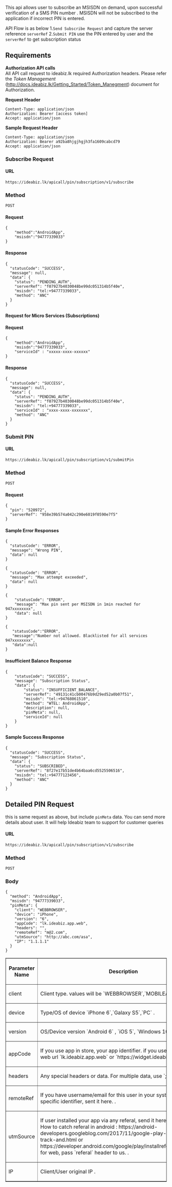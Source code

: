 

This api allows user to subscribe an MSISDN on demand, upon successful verification of a SMS PIN number . MSISDN will not be subscribed to the application if incorrect PIN is entered.

API Flow is as below
1.`Send Subscribe Request` and capture the server reference `serverRef`
2.`Submit PIN` use the PIN entered by user and the `serverRef` to get subscription  status

## Requirements

**Authorization API calls** </br>
All API call request to ideabiz.lk required Authorization headers. Please refer the *Token Management* (http://docs.ideabiz.lk/Getting_Started/Token_Manegment) document for Authorization.

**Request Header**
```
Content-Type: application/json 
Authorization: Bearer [access token] 
Accept: application/json
```
 
**Sample Request Header**
```
Content-Type: application/json 
Authorization: Bearer a92ba8hjgjhgjh3fa1609cabcd79
Accept: application/json
```


### Subscribe Request
#### URL
```
https://ideabiz.lk/apicall/pin/subscription/v1/subscribe
```
### Method
```
POST
```


#### Request
```
{
    "method":"AndroidApp",
    "msisdn":"94777339033"
}
```

#### Response
```
{
  "statusCode": "SUCCESS",
  "message": null,
  "data": {
    "status": "PENDING_AUTH",
    "serverRef": "f07927b4030048be99dc051314b5f40e",
    "msisdn": "tel:+94777339033",
    "method": "ANC"
  }
}

```

#### Request for Micro Services (Subscriptions)


#### Request
```
{
    "method":"AndroidApp",
    "msisdn":"94777339033",
	"serviceId" : "xxxxx-xxxx-xxxxxx"
}
```

#### Response
```
{
  "statusCode": "SUCCESS",
  "message": null,
  "data": {
    "status": "PENDING_AUTH",
    "serverRef": "f07927b4030048be99dc051314b5f40e",
    "msisdn": "tel:+94777339033",
	"serviceId" : "xxxx-xxxx-xxxxxxx",
    "method": "ANC"
  }
}

```

### Submit PIN
#### URL
```
https://ideabiz.lk/apicall/pin/subscription/v1/submitPin
```
### Method
```
POST
```

#### Request
```
{
  "pin": "520972",
  "serverRef": "958e39b574a042c290e6019f0590e7f5"
}
```
#### Sample Error Responses
```
{
  "statusCode": "ERROR",
  "message": "Wrong PIN",
  "data": null
}
```
```
{
  "statusCode": "ERROR",
  "message": "Max attempt exceeded",
  "data": null
}
```
```
{
    "statusCode": "ERROR",
    "message": "Max pin sent per MSISDN in 1min reached for  947xxxxxxxx",
    "data": null
}
```
```
{  
   "statusCode":"ERROR",
   "message":"Number not allowed. Blacklisted for all services 947xxxxxxxx",
   "data":null
}
```
#### Insufficient Balance Response
```
{
    "statusCode": "SUCCESS",
    "message": "Subscription Status",
    "data": {
        "status": "INSUFFICIENT_BALANCE",
        "serverRef": "49131c41cb00476b9d29ed52a0b07f51",
        "msisdn": "tel:+94768061510",
        "method": "WTEL: AndroidApp",
        "description": null,
        "pinMeta": null,
        "serviceId": null
    }
}
```
#### Sample Success Response

```
{
  "statusCode": "SUCCESS",
  "message": "Subscription Status",
  "data": {
    "status": "SUBSCRIBED",
    "serverRef": "8f27e17b51de4b64baa6cd5525506516",
    "msisdn": "tel:+94777123456",
    "method": "ANC"
  }
}

```

## Detailed PIN Request

this is same request as above, but include `pinMeta` data. You can send more details about user. It will help Ideabiz team to support for customer queries
#### URL
```
https://ideabiz.lk/apicall/pin/subscription/v1/subscribe
```
### Method
```
POST
```

### Body 

```
{
  "method": "AndroidApp",
  "msisdn": "94777339033",
  "pinMeta": {
    "client": "WEBBROWSER",
    "device": "iPhone",
    "version": "6",
    "appCode": "lk.ideabiz.app.web",
    "headers": "",
    "remoteRef": "m@2.com",
    "utmSource": "http://abc.com/asa",
    "IP": "1.1.1.1"
  }
}
```

<table border="1">
	<thead>
		<tr>
			<th>
			<p><strong>Parameter Name</strong></p>
			</th>
			<th>
			<p><strong>Description</strong></p>
			</th>
			<th>
			<p><strong>Type</strong></p>
			</th>
			<th>
			<p><strong>Mandatory /Optional</strong></p>
			</th>
		</tr>
	</thead>
	<tbody>
		<tr>
			<td>
			<p>client</p>
			</td>
			<td>
			<p>Client type. values will be `WEBBROWSER`,`MOBILEAPP` 
.</p>
			</td>
			<td>
			<p>string</p>
			</td>
			<td>
			<p>Mandatory</p>
			</td>
		</tr>
		<tr>
			<td>
			<p>device</p>
			</td>
			<td>
			<p>Type/OS of device `iPhone 6`,`Galaxy S5`,`PC` 
.</p>
			</td>
			<td>
			<p>string</p>
			</td>
			<td>
			<p>Mandatory</p>
			</td>
		</tr>
		<tr>
			<td>
			<p>version</p>
			</td>
			<td>
			<p>OS/Device version `Android 6` , `iOS 5`, `Windows 10` 
.</p>
			</td>
			<td>
			<p>string</p>
			</td>
			<td>
			<p>Mandatory</p>
			</td>
		</tr>
		<tr>
			<td>
			<p>appCode</p>
			</td>
			<td>
			<p>If you use app in  store, your app  identifier. if you use web browser, web url `lk.ideabiz.app.web` or `https://widget.ideabiz.lk/xxxxx`
.</p>
			</td>
			<td>
			<p>string</p>
			</td>
			<td>
			<p>Mandatory</p>
			</td>
		</tr>
		<tr>
			<td>
			<p>headers</p>
			</td>
			<td>
			<p>Any special headers or data. For multiple data, use `;` to seperate
.</p>
			</td>
			<td>
			<p>string</p>
			</td>
			<td>
			<p>Mandatory</p>
			</td>
		</tr>
		<tr>
			<td>
			<p>remoteRef</p>
			</td>
			<td>
			<p>If you have username/email for this user in your system or User specific identifier, sent it here.
.</p>
			</td>
			<td>
			<p>string</p>
			</td>
			<td>
			<p>Mandatory</p>
			</td>
		</tr>
		<tr>
			<td>
			<p>utmSource</p>
			</td>
			<td>
			<p>If user installed your app via any referal, send it here. 
			<br> How to catch referal in android : https://android-developers.googleblog.com/2017/11/google-play-referrer-api-track-and.html or https://developer.android.com/google/play/installreferrer/library.html
			<br> for web, pass `referal` header to us. 
.</p>
			</td>
			<td>
			<p>string</p>
			</td>
			<td>
			<p>Mandatory</p>
			</td>
		</tr>
		<tr>
			<td>
			<p>IP</p>
			</td>
			<td>
			<p>Client/User original IP
.</p>
			</td>
			<td>
			<p>string</p>
			</td>
			<td>
			<p>Mandatory</p>
			</td>
		</tr>
	</tbody>
</table>
